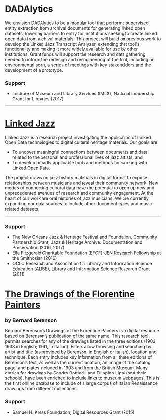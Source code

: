 # DADAlytics
We envision DADAlytics to be a modular tool that performs supervised entity extraction from archival documents for generating linked open datasets, lowering barriers to entry for institutions seeking to create linked open data from archival materials. This project will build on previous work to develop the Linked Jazz Transcript Analyzer, extending that tool's functionality and making it more widely available for use by other institutions. Grant funds will support the research and data gathering needed to inform the redesign and reengineering of the tool, including an environmental scan, a series of meetings with key stakeholders and the development of a prototype.

### Support
+ Institute of Museum and Library Services (IMLS), National Leadership Grant for Libraries (2017)

---

# [Linked Jazz](https://linkedjazz.org/)
Linked Jazz is a research project investigating the application of Linked Open Data technologies to digital cultural heritage materials. Our goals are:

+ To uncover meaningful connections between documents and data related to the personal and professional lives of jazz artists, and
+ To develop broadly applicable tools and methods for working with Linked Open Data.

The project draws on jazz history materials in digital format to expose relationships between musicians and reveal their community network. New modes of connecting cultural data have the potential to open up new and unprecedented avenues of research and community engagement. At the heart of our work are oral histories of jazz musicians. We are currently expanding our data sources to include other document types and music-related datasets.

---

### Support
+ The New Orleans Jazz & Heritage Festival and Foundation, Community Partnership Grant, Jazz & Heritage Archive: Documentation and Preservation (2016, 2017)
+ Ella Fitzgerald Charitable Foundation (EFCF)-JEN Research Fellowship at the Smithosian (2016)
+ OCLC Research and Association for Library and Information Science Education (ALISE), Library and Information Science Research Grant (2011)

# [The Drawings of the Florentine Painters](https://florentinedrawings.itatti.harvard.edu/)
### by Bernard Berenson
Bernard Berenson’s Drawings of the Florentine Painters is a digital resource based on Berenson’s publication of the same name. This research tool permits searches for any of the drawings listed in the three editions (1903, 1938 in English; 1961, in Italian). Filters allow browsing and searching by artist and title (as provided by Berenson, in English or Italian), location and technique. Each entry includes key information from all three editions of Berenson’s text, as well as the current location, an image of the catalog page, and plates included in 1903 and from the British Museum. Many entries for drawings by Sandro Botticelli and Filippino Lippi (and their schools), have been enriched to include links to museum webpages. This is the first online database to include of a large corpus of Italian Renaissance drawings from different collections.

### Support
+ Samuel H. Kress Foundation, Digital Resources Grant (2015)


